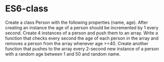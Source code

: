 # ES6-class
Create a class Person with the following properties (name, age). After creating an instance the age of a person should be incremented by 1 every second. Create 4 instances of a person and push them to an array. Write a function that checks every second the age of each person in the array and removes a person from the array whenever age >=40. Create another function that pushes to the array every 2-second new instance of a person with a random age between 1 and 50 and random name.
